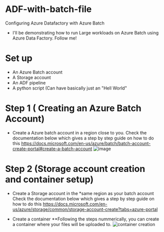 # ADF-with-batch-file
Configuring Azure Datafactory with Azure Batch

* I'll be demonstrating how to run Large workloads on Azure Batch using Azure Data Factory.
Follow me!

# Set up
* An Azure Batch account
* A Storage account
* An ADF pipeline
* A python script (Can have basically just an "Hell World"

# Step 1 ( Creating an Azure Batch Account)

* Create a Azure batch account in a region close to you.
Check the documentation below which gives a step by step guide on how to do this
https://docs.microsoft.com/en-us/azure/batch/batch-account-create-portal#create-a-batch-account
![image](https://user-images.githubusercontent.com/60587384/143048803-b4d341ad-5eef-4dc6-830c-949c441e36e1.png)


# Step 2 (Storage account creation  and container setup)
* Create a Storage account in the *same region as your batch account
Check the documentation below which gives a step by step guide on how to do this
https://docs.microsoft.com/en-us/azure/storage/common/storage-account-create?tabs=azure-portal

* Create a container 
**Following the steps nummerically, you can create a container where your files will be uploaded to.
![container creation](https://user-images.githubusercontent.com/60587384/143048303-3327ae0d-63e9-4e8e-9c02-99ba5205d286.png)
